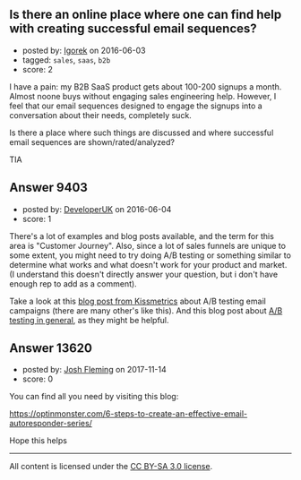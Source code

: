 ## Is there an online place where one can find help with creating successful email sequences?

- posted by: [Igorek](https://stackexchange.com/users/215022/igorek) on 2016-06-03
- tagged: `sales`, `saas`, `b2b`
- score: 2

<p>I have a pain: my B2B SaaS product gets about 100-200 signups a month.  Almost noone buys without engaging sales engineering help.  However, I feel that our email sequences designed to engage the signups into a conversation about their needs, completely suck.</p>

<p>Is there a place where such things are discussed and where successful email sequences are shown/rated/analyzed?</p>

<p>TIA</p>



## Answer 9403

- posted by: [DeveloperUK](https://stackexchange.com/users/7015503/developeruk) on 2016-06-04
- score: 1

<p>There's a lot of examples and blog posts available, and the term for this area is "Customer Journey".  Also, since a lot of sales funnels are unique to some extent, you might need to try doing A/B testing or something similar to determine what works and what doesn't work for your product and market. (I understand this doesn't directly answer your question, but i don't have enough rep to add as a comment).</p>

<p>Take a look at this <a href="https://blog.kissmetrics.com/ab-testing-email-campaigns/" rel="nofollow">blog post from Kissmetrics</a> about A/B testing email campaigns (there are many other's like this).  And this blog post about <a href="https://broadek.co.uk/blog/ProcessImprovementWithABTesting" rel="nofollow">A/B testing in general</a>, as they might be helpful.</p>



## Answer 13620

- posted by: [Josh Fleming](https://stackexchange.com/users/11769315/josh-fleming) on 2017-11-14
- score: 0

<p>You can find all you need by visiting this blog:</p>

<p><a href="https://optinmonster.com/6-steps-to-create-an-effective-email-autoresponder-series/" rel="nofollow noreferrer">https://optinmonster.com/6-steps-to-create-an-effective-email-autoresponder-series/</a></p>

<p>Hope this helps</p>




---

All content is licensed under the [CC BY-SA 3.0 license](https://creativecommons.org/licenses/by-sa/3.0/).
